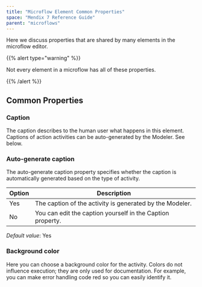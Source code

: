 ```yaml
---
title: "Microflow Element Common Properties"
space: "Mendix 7 Reference Guide"
parent: "microflows"
---
```



Here we discuss properties that are shared by many elements in the microflow editor.

{{% alert type="warning" %}}

Not every element in a microflow has all of these properties.

{{% /alert %}}

## Common Properties

### Caption

The caption describes to the human user what happens in this element. Captions of action activities can be auto-generated by the Modeler. See below.

### Auto-generate caption

The auto-generate caption property specifies whether the caption is automatically generated based on the type of activity.

| Option | Description |
| --- | --- |
| Yes | The caption of the activity is generated by the Modeler. |
| No | You can edit the caption yourself in the Caption property. |

_Default value_: Yes

### Background color

Here you can choose a background color for the activity. Colors do not influence execution; they are only used for documentation. For example, you can make error handling code red so you can easily identify it.
